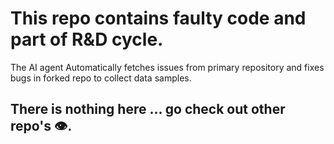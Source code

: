 # This repo contains faulty code and part of R&D cycle. 

The AI agent Automatically fetches issues from primary repository and fixes bugs in forked repo to collect data samples.

## There is nothing here ... go check out other repo's 👁️.
